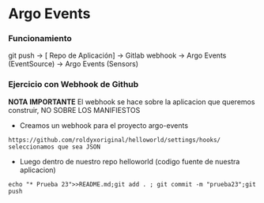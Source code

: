 # Argo Events

### Funcionamiento

git push -> [ Repo de Aplicación] -> Gitlab webhook -> Argo Events (EventSource) -> Argo Events (Sensors)

### Ejercicio con Webhook de Github
**NOTA IMPORTANTE** El webhook se hace sobre la aplicacion que queremos construir, NO SOBRE LOS MANIFIESTOS

* Creamos un webhook para el proyecto argo-events
```shell
https://github.com/roldyxoriginal/helloworld/settings/hooks/
seleccionamos que sea JSON
``` 

* Luego dentro de nuestro repo helloworld (codigo fuente de nuestra aplicacion)

```shell
echo "* Prueba 23">>README.md;git add . ; git commit -m "prueba23";git push

```


